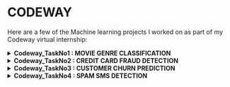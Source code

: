 <h1>CODEWAY</h1>

<p>Here are a few of the Machine learning projects I worked on as part of my Codeway virtual internship:</p>

<details>
  <summary><strong>Codeway_TaskNo1 : MOVIE GENRE CLASSIFICATION</strong></summary>
  <i>TASK: Create a machine learning model that can predict the genre of a movie based on its plot summary or other textual information. You can use techniques like TF-IDF or word embeddings with classifiers such as Naive Bayes, Logistic Regression, or Support Vector Machines.</i><br><br>
  <b>GitHub link</b>: https://lnkd.in/gJyKShSm<br><br>
  <b>Script</b>: Implemented a Python Script.<br><br>
  <ul>
  <b>Key Takeaways:</b>
  <li>Used various classifiers such as Naive Bayes, Logistic Regression, or Support Vector Machines.</li>
  <li>Logistic Regression gives maximum accuracy, for the given task.</li>
  </ul>
</details>

<details>
  <summary><strong>Codeway_TaskNo2 : CREDIT CARD FRAUD DETECTION</strong></summary>
  <i>TASK: Build a model to detect fraudulent credit card transactions. Use a dataset containing information about credit card transactions, and experiment with algorithms like Logistic Regression, Decision Trees, or Random Forests to classify transactions as fraudulent or legitimate.</i><br><br>
  <b>GitHub link</b>: https://lnkd.in/gteAYwdz<br><br>
  <b>Script</b>: Implemented a Python Script.<br><br>
  <ul>
  <b>Key Takeaways:</b>
  <li>Used algorithms like Logistic Regression, Random Forests, and Decision Trees, to classify transactions as fraudulent or legitimate.</li>
  <li>Decision Tree gives maximum accuracy, for the given task.</li>
  </ul>
</details>

<details>
  <summary><strong>Codeway_TaskNo3 : CUSTOMER CHURN PREDICTION</strong></summary>
  <i>TASK: Develop a model to predict customer churn for a subscription-based service or business. Use historical customer data, including features like usage behaviour and customer demographics, and try algorithms like Logistic Regression, Random Forests, or Gradient Boosting to predict churn.</i><br><br>
  <b>GitHub link</b>: https://lnkd.in/gVbvmC49<br><br>
  <b>Script</b>: Implemented a Python Script.<br><br>
  <ul>
  <b>Key Takeaways:</b>
  <li>Used algorithms like Logistic Regression, Random Forests, and Gradient Boosting to predict churn.</li>
  <li>Gradient Boosting gives maximum accuracy, for the given task. </li>
  </ul>
</details>

<details>
  <summary><strong>Codeway_TaskNo4 : SPAM SMS DETECTION</strong></summary>
    <i>TASK: Build an AI model that can classify SMS messages as spam or legitimate. Use techniques like TF-IDF or word embeddings with classifiers like Naive Bayes, Logistic Regression, or Support Vector Machines to identify spam messages</i><br><br>
  <b>Github link</b>: https://lnkd.in/gR9VXAUG<br><br>
  <b>Script</b>: Implemented a Python Script.<br><br>
  <ul>
  <b>Key Takeaways:</b>
  <li>Learned basics about NLP.</li>
  <li>Used various classifiers, such as Naive Bayes, Logistic Regression, and Support Vector Machines to identify spam messages.</li>
  <li>Multinomial Navie Bayes model gives maximum accuracy, for the given task.</li>
  </ul>
</details>
